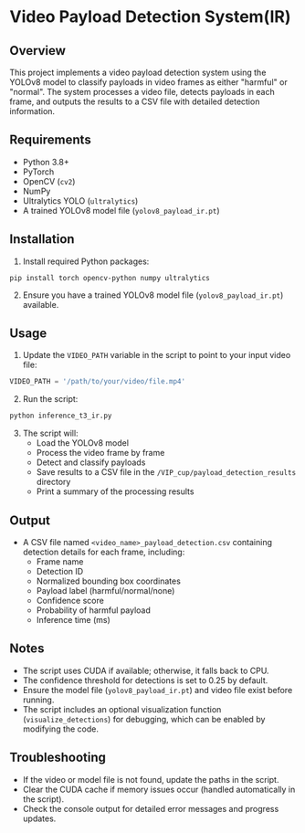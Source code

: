 # Video Payload Detection System(IR)

## Overview
This project implements a video payload detection system using the YOLOv8 model to classify payloads in video frames as either "harmful" or "normal". The system processes a video file, detects payloads in each frame, and outputs the results to a CSV file with detailed detection information.

## Requirements
- Python 3.8+
- PyTorch
- OpenCV (`cv2`)
- NumPy
- Ultralytics YOLO (`ultralytics`)
- A trained YOLOv8 model file (`yolov8_payload_ir.pt`)

## Installation
1. Install required Python packages:
```
pip install torch opencv-python numpy ultralytics
```

2. Ensure you have a trained YOLOv8 model file (`yolov8_payload_ir.pt`) available.

## Usage
1. Update the `VIDEO_PATH` variable in the script to point to your input video file:
```python
VIDEO_PATH = '/path/to/your/video/file.mp4'
```

2. Run the script:
```bash
python inference_t3_ir.py
```

3. The script will:
   - Load the YOLOv8 model
   - Process the video frame by frame
   - Detect and classify payloads
   - Save results to a CSV file in the `/VIP_cup/payload_detection_results` directory
   - Print a summary of the processing results

## Output
- A CSV file named `<video_name>_payload_detection.csv` containing detection details for each frame, including:
  - Frame name
  - Detection ID
  - Normalized bounding box coordinates
  - Payload label (harmful/normal/none)
  - Confidence score
  - Probability of harmful payload
  - Inference time (ms)

## Notes
- The script uses CUDA if available; otherwise, it falls back to CPU.
- The confidence threshold for detections is set to 0.25 by default.
- Ensure the model file (`yolov8_payload_ir.pt`) and video file exist before running.
- The script includes an optional visualization function (`visualize_detections`) for debugging, which can be enabled by modifying the code.

## Troubleshooting
- If the video or model file is not found, update the paths in the script.
- Clear the CUDA cache if memory issues occur (handled automatically in the script).
- Check the console output for detailed error messages and progress updates.
